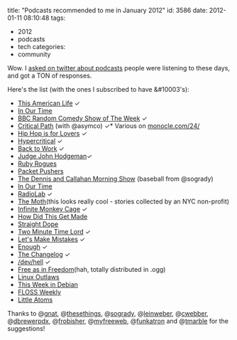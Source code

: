 title: "Podcasts recommended to me in January 2012"
id: 3586
date: 2012-01-11 08:10:48
tags: 
- 2012
- podcasts
- tech
categories: 
- community

Wow. I [asked on twitter about podcasts](https://twitter.com/#!/selenamarie/status/156957033998991360) people were listening to these days, and got a TON of responses. 

Here's the list (with the ones I subscribed to have &#10003's): 
<!--more-->

*   [This American Life](http://www.thisamericanlife.org/podcast) &#10003;
*   [In Our Time](http://www.bbc.co.uk/radio4/features/in-our-time/)
*   [BBC Random Comedy Show of The Week](http://www.bbc.co.uk/radio4extra/features/comedy-club/) &#10003;
*   [Critical Path](http://wiki.5by5.tv/wiki/The_Critical_Path) (with @asymco)  &#10003;*   Various on [monocle.com/24/](http://monocle.com/24/)
*   [Hip Hop is for Lovers](http://hiphopis4lovers.podomatic.com/)   &#10003;
*   [Hypercritical](http://5by5.tv/hypercritical) &#10003;
*   [Back to Work](http://5by5.tv/b2w) &#10003;
*   [Judge John Hodgeman](http://www.maximumfun.org/shows/judge-john-hodgma)&#10003;
*   [Ruby Rogues](http://rubyrogues.com/)
*   [Packet Pushers](http://feeds.packetpushers.net/packetpusherspodcast)
*   [The Dennis and Callahan Morning Show](http://www.weei.com/shows/dennis-callahan/home) (baseball from @sogrady)
*   [In Our Time](http://www.bbc.co.uk/radio4/features/in-our-time/)
*   [RadioLab](http://www.bbc.co.uk/radio4/features/in-our-time/) &#10003;
*   [The Moth](http://themoth.org/)(this looks really cool - stories collected by an NYC non-profit)
*   [Infinite Monkey Cage](http://www.bbc.co.uk/programmes/b00snr0w) &#10003;
*   [How Did This Get Made](http://www.earwolf.com/show/how-did-this-get-made/)
*   [Straight Dope](http://www.straightdope.com/podcast.html)
*   [Two Minute Time Lord](http://twominutetimelord.com/) &#10003;
*   [Let's Make Mistakes](http://5by5.tv/mistakes) &#10003;
*   [Enough](http://minimalmac.com/enough) &#10003;
*   [The Changelog](http://thechangelog.com/) &#10003;
*   [/dev/hell](http://devhell.info/) &#10003;
*   [Free as in Freedom](http://www.softwarefreedom.org/podcast/)(hah, totally distributed in .ogg)
*   [Linux Outlaws](http://linuxoutlaws.com/)
*   [This Week in Debian](http://wiki.debian.org/ThisWeekInDebian)
*   [FLOSS Weekly](http://twit.tv/show/floss-weekly)
*   [Little Atoms](http://littleatoms.com/)

Thanks to @[gnat](http://twitter.com/gnat), @[thesethings](http://twitter.com/thesethings), @[sogrady](http://twitter.com/sogrady), @[leinweber](http://twitter.com/leinweber), @[cwebber](http://twitter.com/cwebber), @[dbrewerpdx](http://twitter.com/dbrewerpdx), @[frobisher](http://twitter.com/frobisher), @[myfreeweb](http://twitter.com/myfreeweb), @[funkatron](http://twitter.com/funkatron) and @[tmarble](http://twitter.com/tmarble) for the suggestions!

